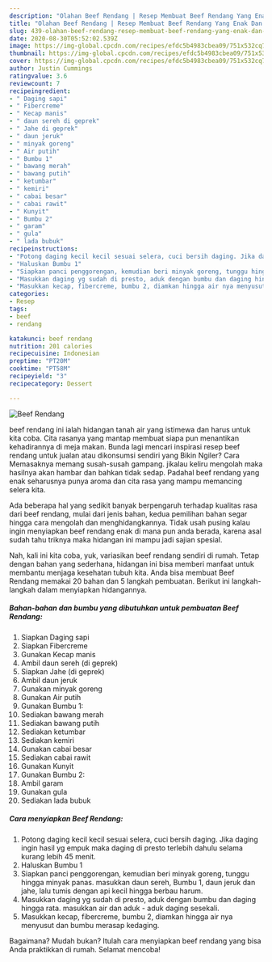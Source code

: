 ```yaml
---
description: "Olahan Beef Rendang | Resep Membuat Beef Rendang Yang Enak Dan Mudah"
title: "Olahan Beef Rendang | Resep Membuat Beef Rendang Yang Enak Dan Mudah"
slug: 439-olahan-beef-rendang-resep-membuat-beef-rendang-yang-enak-dan-mudah
date: 2020-08-30T05:52:02.539Z
image: https://img-global.cpcdn.com/recipes/efdc5b4983cbea09/751x532cq70/beef-rendang-foto-resep-utama.jpg
thumbnail: https://img-global.cpcdn.com/recipes/efdc5b4983cbea09/751x532cq70/beef-rendang-foto-resep-utama.jpg
cover: https://img-global.cpcdn.com/recipes/efdc5b4983cbea09/751x532cq70/beef-rendang-foto-resep-utama.jpg
author: Justin Cummings
ratingvalue: 3.6
reviewcount: 7
recipeingredient:
- " Daging sapi"
- " Fibercreme"
- " Kecap manis"
- " daun sereh di geprek"
- " Jahe di geprek"
- " daun jeruk"
- " minyak goreng"
- " Air putih"
- " Bumbu 1"
- " bawang merah"
- " bawang putih"
- " ketumbar"
- " kemiri"
- " cabai besar"
- " cabai rawit"
- " Kunyit"
- " Bumbu 2"
- " garam"
- " gula"
- " lada bubuk"
recipeinstructions:
- "Potong daging kecil kecil sesuai selera, cuci bersih daging. Jika daging ingin hasil yg empuk maka daging di presto terlebih dahulu selama kurang lebih 45 menit."
- "Haluskan Bumbu 1"
- "Siapkan panci penggorengan, kemudian beri minyak goreng, tunggu hingga minyak panas. masukkan daun sereh, Bumbu 1, daun jeruk dan jahe, lalu tumis dengan api kecil hingga berbau harum."
- "Masukkan daging yg sudah di presto, aduk dengan bumbu dan daging hingga rata. masukkan air dan aduk - aduk daging sesekali."
- "Masukkan kecap, fibercreme, bumbu 2, diamkan hingga air nya menyusut dan bumbu merasap kedaging."
categories:
- Resep
tags:
- beef
- rendang

katakunci: beef rendang 
nutrition: 201 calories
recipecuisine: Indonesian
preptime: "PT20M"
cooktime: "PT58M"
recipeyield: "3"
recipecategory: Dessert

---
```



![Beef Rendang](https://img-global.cpcdn.com/recipes/efdc5b4983cbea09/751x532cq70/beef-rendang-foto-resep-utama.jpg)


beef rendang ini ialah hidangan tanah air yang istimewa dan harus untuk kita coba. Cita rasanya yang mantap membuat siapa pun menantikan kehadirannya di meja makan.
Bunda lagi mencari inspirasi resep beef rendang untuk jualan atau dikonsumsi sendiri yang Bikin Ngiler? Cara Memasaknya memang susah-susah gampang. jikalau keliru mengolah maka hasilnya akan hambar dan bahkan tidak sedap. Padahal beef rendang yang enak seharusnya punya aroma dan cita rasa yang mampu memancing selera kita.



Ada beberapa hal yang sedikit banyak berpengaruh terhadap kualitas rasa dari beef rendang, mulai dari jenis bahan, kedua pemilihan bahan segar hingga cara mengolah dan menghidangkannya. Tidak usah pusing kalau ingin menyiapkan beef rendang enak di mana pun anda berada, karena asal sudah tahu triknya maka hidangan ini mampu jadi sajian spesial.


Nah, kali ini kita coba, yuk, variasikan beef rendang sendiri di rumah. Tetap dengan bahan yang sederhana, hidangan ini bisa memberi manfaat untuk membantu menjaga kesehatan tubuh kita. Anda bisa membuat Beef Rendang memakai 20 bahan dan 5 langkah pembuatan. Berikut ini langkah-langkah dalam menyiapkan hidangannya.

<!--inarticleads1-->

##### Bahan-bahan dan bumbu yang dibutuhkan untuk pembuatan Beef Rendang:

1. Siapkan  Daging sapi
1. Siapkan  Fibercreme
1. Gunakan  Kecap manis
1. Ambil  daun sereh (di geprek)
1. Siapkan  Jahe (di geprek)
1. Ambil  daun jeruk
1. Gunakan  minyak goreng
1. Gunakan  Air putih
1. Gunakan  Bumbu 1:
1. Sediakan  bawang merah
1. Sediakan  bawang putih
1. Sediakan  ketumbar
1. Sediakan  kemiri
1. Gunakan  cabai besar
1. Sediakan  cabai rawit
1. Gunakan  Kunyit
1. Gunakan  Bumbu 2:
1. Ambil  garam
1. Gunakan  gula
1. Sediakan  lada bubuk




<!--inarticleads2-->

##### Cara menyiapkan Beef Rendang:

1. Potong daging kecil kecil sesuai selera, cuci bersih daging. Jika daging ingin hasil yg empuk maka daging di presto terlebih dahulu selama kurang lebih 45 menit.
1. Haluskan Bumbu 1
1. Siapkan panci penggorengan, kemudian beri minyak goreng, tunggu hingga minyak panas. masukkan daun sereh, Bumbu 1, daun jeruk dan jahe, lalu tumis dengan api kecil hingga berbau harum.
1. Masukkan daging yg sudah di presto, aduk dengan bumbu dan daging hingga rata. masukkan air dan aduk - aduk daging sesekali.
1. Masukkan kecap, fibercreme, bumbu 2, diamkan hingga air nya menyusut dan bumbu merasap kedaging.




Bagaimana? Mudah bukan? Itulah cara menyiapkan beef rendang yang bisa Anda praktikkan di rumah. Selamat mencoba!
